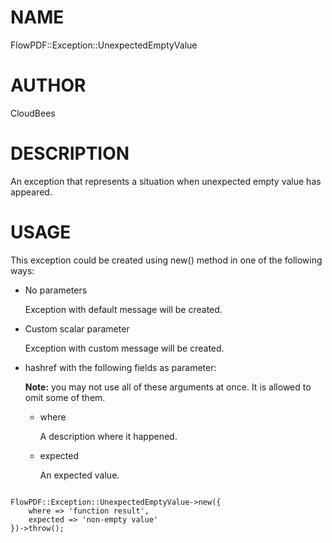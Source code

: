 # NAME

FlowPDF::Exception::UnexpectedEmptyValue

# AUTHOR

CloudBees

# DESCRIPTION

An exception that represents a situation when unexpected empty value has appeared.

# USAGE

This exception could be created using new() method in one of the following ways:

- No parameters

    Exception with default message will be created.

- Custom scalar parameter

    Exception with custom message will be created.

- hashref with the following fields as parameter:

    **Note:** you may not use all of these arguments at once. It is allowed to omit some of them.

    - where

        A description where it happened.

    - expected

        An expected value.

```

FlowPDF::Exception::UnexpectedEmptyValue->new({
    where => 'function result',
    expected => 'non-empty value'
})->throw();

```